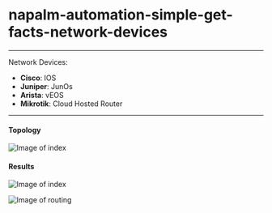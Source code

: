 # napalm-automation-simple-get-facts-network-devices

___

Network Devices:
- **Cisco**: IOS
- **Juniper**: JunOs
- **Arista**: vEOS
- **Mikrotik**: Cloud Hosted Router
___

#### Topology
![Image of index](https://drive.google.com/uc?export=view&id=1NHbkHUiu5lyzorqdktwGirp7ngb1BnYk)


#### Results
![Image of index](https://drive.google.com/uc?export=view&id=1YyHh1U_X2YzwSswJKsZgLJ6fxxyiwfdr)

![Image of routing](https://drive.google.com/uc?export=view&id=1d9OPh3PNPAaQAIjmxTH1RqB0UmrsO2CH)



